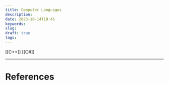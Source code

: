 ```yaml
---
title: Computer Languages
description: 
date: 2023-10-14T19:46
keywords: 
slug: 
draft: true
tags:
---
```

[[C++]]
[[C#]]

---
# References
